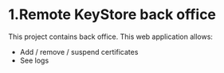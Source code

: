 1.Remote KeyStore back office
=============================

This project contains back office. This web application allows:

* Add / remove / suspend certificates
* See logs
